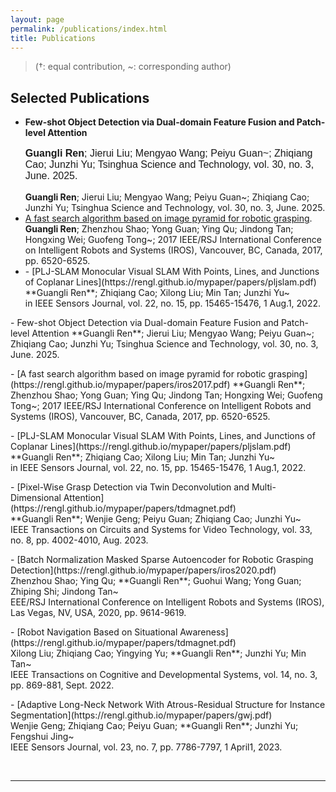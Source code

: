 ```yaml
---
layout: page
permalink: /publications/index.html
title: Publications
---
```


> (†: equal contribution, ~: corresponding author)

## Selected Publications
<p class="justify-align">
<ul>
  <li><b>Few-shot Object Detection via Dual-domain Feature Fusion and Patch-level Attention</b><br>
<p style="font-family: Arial, sans-serif; font-size: 16px;">
  <b>Guangli Ren</b>; Jierui Liu; Mengyao Wang; Peiyu Guan~; Zhiqiang Cao; Junzhi Yu; Tsinghua Science and Technology, vol. 30, no. 3, June. 2025.
</p><b>Guangli Ren</b>; Jierui Liu; Mengyao Wang; Peiyu Guan~; Zhiqiang Cao; Junzhi Yu; Tsinghua Science and Technology, vol. 30, no. 3, June. 2025.</li>
  <li><a href="https://rengl.github.io/mypaper/papers/iros2017.pdf">A fast search algorithm based on image pyramid for robotic grasping</a>. <b>Guangli Ren</b>; Zhenzhou Shao; Yong Guan; Ying Qu; Jindong Tan; Hongxing Wei; Guofeng Tong~; 2017 IEEE/RSJ International Conference on Intelligent Robots and Systems (IROS), Vancouver, BC, Canada, 2017, pp. 6520-6525.</li>
  <li>- [PLJ-SLAM Monocular Visual SLAM With Points, Lines, and Junctions of Coplanar Lines](https://rengl.github.io/mypaper/papers/pljslam.pdf)<br>**Guangli Ren**; Zhiqiang Cao; Xilong Liu; Min Tan; Junzhi Yu~<br>in IEEE Sensors Journal, vol. 22, no. 15, pp. 15465-15476, 1 Aug.1, 2022.</li>
</ul>
</p>
- Few-shot Object Detection via Dual-domain Feature Fusion and Patch-level Attention
**Guangli Ren**; Jierui Liu; Mengyao Wang; Peiyu Guan~; Zhiqiang Cao; Junzhi Yu; Tsinghua Science and Technology, vol. 30, no. 3, June. 2025.<p>
<p class="justify-align">
- [A fast search algorithm based on image pyramid for robotic grasping](https://rengl.github.io/mypaper/papers/iros2017.pdf)
**Guangli Ren**; Zhenzhou Shao; Yong Guan; Ying Qu; Jindong Tan; Hongxing Wei; Guofeng Tong~; 2017 IEEE/RSJ International Conference on Intelligent Robots and Systems (IROS), Vancouver, BC, Canada, 2017, pp. 6520-6525.<p>
<p class="justify-align">
- [PLJ-SLAM Monocular Visual SLAM With Points, Lines, and Junctions of Coplanar Lines](https://rengl.github.io/mypaper/papers/pljslam.pdf)<br>**Guangli Ren**; Zhiqiang Cao; Xilong Liu; Min Tan; Junzhi Yu~<br>in IEEE Sensors Journal, vol. 22, no. 15, pp. 15465-15476, 1 Aug.1, 2022.<p>
<p class="justify-align">
- [Pixel-Wise Grasp Detection via Twin Deconvolution and Multi-Dimensional Attention](https://rengl.github.io/mypaper/papers/tdmagnet.pdf)<br>**Guangli Ren**; Wenjie Geng; Peiyu Guan; Zhiqiang Cao; Junzhi Yu~<br>IEEE Transactions on Circuits and Systems for Video Technology, vol. 33, no. 8, pp. 4002-4010, Aug. 2023.<p>
<p class="justify-align">
- [Batch Normalization Masked Sparse Autoencoder for Robotic Grasping Detection](https://rengl.github.io/mypaper/papers/iros2020.pdf)<br>Zhenzhou Shao; Ying Qu; **Guangli Ren**; Guohui Wang; Yong Guan; Zhiping Shi; Jindong Tan~<br>EEE/RSJ International Conference on Intelligent Robots and Systems (IROS), Las Vegas, NV, USA, 2020, pp. 9614-9619.<p>
<p class="justify-align">
- [Robot Navigation Based on Situational Awareness](https://rengl.github.io/mypaper/papers/tdmagnet.pdf)<br>Xilong Liu; Zhiqiang Cao; Yingying Yu; **Guangli Ren**; Junzhi Yu; Min Tan~<br>IEEE Transactions on Cognitive and Developmental Systems, vol. 14, no. 3, pp. 869-881, Sept. 2022.<p>
<p class="justify-align">
- [Adaptive Long-Neck Network With Atrous-Residual Structure for Instance Segmentation](https://rengl.github.io/mypaper/papers/gwj.pdf)<br>Wenjie Geng; Zhiqiang Cao; Peiyu Guan; **Guangli Ren**; Junzhi Yu; Fengshui Jing~<br>IEEE Sensors Journal, vol. 23, no. 7, pp. 7786-7797, 1 April1, 2023.<p>

<br>

---
<!-- 
## Degree Thesis
-->
